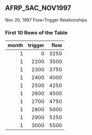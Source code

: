 ## AFRP_SAC_NOV1997
Nov 20, 1997 Flow-Trigger Relationships

### First 10 Rows of the Table
|   month |   trigger |   flow |
|--------:|----------:|-------:|
|       1 |         0 |   3250 |
|       1 |      2200 |   3500 |
|       1 |      2300 |   3750 |
|       1 |      2400 |   4000 |
|       1 |      2500 |   4250 |
|       1 |      2600 |   4500 |
|       1 |      2700 |   4750 |
|       1 |      2800 |   5000 |
|       1 |      2900 |   5250 |
|       1 |      3000 |   5500 |